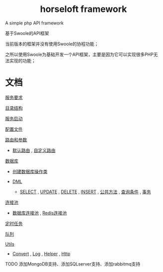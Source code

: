 # <center>horseloft framework</center>

A simple php API framework

基于Swoole的API框架

当前版本的框架并没有使用Swoole的协程功能；

之所以使用Swoole为基础开发一个API框架，主要是因为它可以实现很多PHP无法实现的功能；

# 文档

[服务要求](https://github.com/horseloft/horseloft-php/wiki/%E6%9C%8D%E5%8A%A1%E8%A6%81%E6%B1%82)

[目录结构](https://github.com/horseloft/horseloft-php/wiki/%E7%9B%AE%E5%BD%95%E7%BB%93%E6%9E%84)

[服务启动](https://github.com/horseloft/horseloft-php/wiki/%E6%9C%8D%E5%8A%A1%E5%90%AF%E5%8A%A8)

[配置文件](https://github.com/horseloft/horseloft-php/wiki/%E9%85%8D%E7%BD%AE%E6%96%87%E4%BB%B6)

[路由和参数](https://github.com/horseloft/horseloft-php/wiki/%E8%B7%AF%E7%94%B1%E5%92%8C%E5%8F%82%E6%95%B0)

- [默认路由](https://github.com/horseloft/horseloft-php/wiki/%E8%B7%AF%E7%94%B1%E5%92%8C%E5%8F%82%E6%95%B0#%E9%BB%98%E8%AE%A4%E8%B7%AF%E7%94%B1) ,
  [自定义路由](https://github.com/horseloft/horseloft-php/wiki/%E8%B7%AF%E7%94%B1%E5%92%8C%E5%8F%82%E6%95%B0#%E8%87%AA%E5%AE%9A%E4%B9%89%E8%B7%AF%E7%94%B1)

[数据库](https://github.com/horseloft/horseloft-php/wiki/%E6%95%B0%E6%8D%AE%E5%BA%93)

- [创建数据库操作类](https://github.com/horseloft/horseloft-php/wiki/%E6%95%B0%E6%8D%AE%E5%BA%93#%E5%88%9B%E5%BB%BA%E6%95%B0%E6%8D%AE%E5%BA%93%E7%B1%BB)

- [DML](https://github.com/horseloft/horseloft-php/wiki/%E6%95%B0%E6%8D%AE%E5%BA%93#dml)

    - [SELECT](https://github.com/horseloft/horseloft-php/wiki/%E6%95%B0%E6%8D%AE%E5%BA%93#select) ,
      [UPDATE](https://github.com/horseloft/horseloft-php/wiki/%E6%95%B0%E6%8D%AE%E5%BA%93#update) ,
      [DELETE](https://github.com/horseloft/horseloft-php/wiki/%E6%95%B0%E6%8D%AE%E5%BA%93#delete) ,
      [INSERT](https://github.com/horseloft/horseloft-php/wiki/%E6%95%B0%E6%8D%AE%E5%BA%93#insert) ,
      [公共方法](https://github.com/horseloft/horseloft-php/wiki/%E6%95%B0%E6%8D%AE%E5%BA%93#%E5%85%AC%E7%94%A8%E6%96%B9%E6%B3%95) ,
      [查询条件](https://github.com/horseloft/horseloft-php/wiki/%E6%95%B0%E6%8D%AE%E5%BA%93#%E6%9F%A5%E8%AF%A2%E6%9D%A1%E4%BB%B6) ,
      [事务](https://github.com/horseloft/horseloft-php/wiki/%E6%95%B0%E6%8D%AE%E5%BA%93#%E4%BA%8B%E5%8A%A1)
      
[连接池](https://github.com/horseloft/horseloft-php/wiki/%E8%BF%9E%E6%8E%A5%E6%B1%A0)

- [数据库连接池](https://github.com/horseloft/horseloft-php/wiki/%E8%BF%9E%E6%8E%A5%E6%B1%A0#%E6%95%B0%E6%8D%AE%E5%BA%93%E8%BF%9E%E6%8E%A5%E6%B1%A0) , 
  [Redis连接池](https://github.com/horseloft/horseloft-php/wiki/%E8%BF%9E%E6%8E%A5%E6%B1%A0#redis%E8%BF%9E%E6%8E%A5%E6%B1%A0)

[定时任务](https://github.com/horseloft/horseloft-php/wiki/%E5%AE%9A%E6%97%B6%E4%BB%BB%E5%8A%A1)

[队列](https://github.com/horseloft/horseloft-php/wiki/%E9%98%9F%E5%88%97)

[Utils](https://github.com/horseloft/horseloft-php/wiki/Utils)

- [Convert](https://github.com/horseloft/horseloft-php/wiki/Utils#convert) ,
  [Log](https://github.com/horseloft/horseloft-php/wiki/Utils#log) ,
  [Helper](https://github.com/horseloft/horseloft-php/wiki/Helper) ,
  [Http](https://github.com/horseloft/horseloft-php/wiki/Http)


TODO
  添加MongoDB支持、添加SQLserver支持、添加rabbitmq支持

